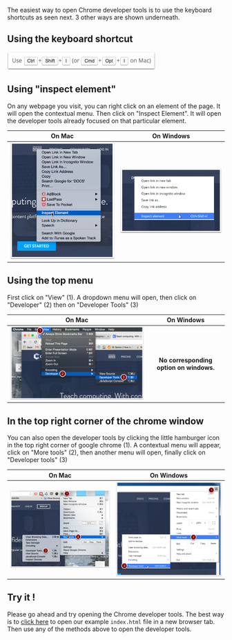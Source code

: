 The easiest way to open Chrome developer tools is to use the keyboard shortcuts as seen next. 3 other ways are shown underneath.

## Using the keyboard shortcut

![](.guides/img/chrome-developer-tools/using-the-keyboard-shortcut.png)

## Using "inspect element"

On any webpage you visit, you can right click on an element of the page. It will open the contextual menu. Then click on "Inspect Element". It will open the developer tools already focused on that particular element.

| On Mac | On Windows |
| :-: | :-: |
| ![](.guides/img/chrome-developer-tools/using--inspect-element-.png) | ![](.guides/img/chrome-developer-tools/windows1.png) |

## Using the top menu

First click on "View" (1). A dropdown menu will open, then click on "Developer" (2) then on "Developer Tools" (3)

| On Mac | On Windows |
| :-: | :-: |
| ![](.guides/img/chrome-developer-tools/using-the-top-menu.png) | **No corresponding option on windows.** |

## In the top right corner of the chrome window

You can also open the developer tools by clicking the little hamburger icon in the top right corner of google chrome (1). A contextual menu will appear, click on "More tools" (2), then another menu will open, finally click on "Developer tools" (3)

| On Mac | On Windows |
| :-: | :-: |
| ![](.guides/img/chrome-developer-tools/in-the-top-right-corner-of-the-chrome-window.png) | ![](.guides/img/chrome-developer-tools/windows2.png) |


## Try it !

Please go ahead and try opening the Chrome developer tools.
The best way is to <a href="introduction/index.html" target="_blank">click here</a> to open our example `index.html` file in a new browser tab.
Then use any of the methods above to open the developer tools.